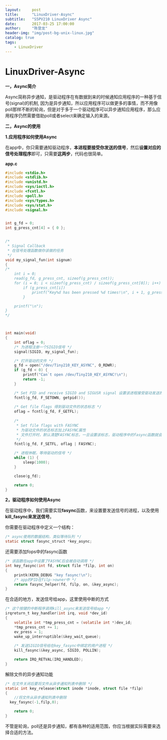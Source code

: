 ```yaml
---
layout:     post
title:      "LinuxDriver-Async"
subtitle:   "S5PV210 LinuxDriver Async"
date:       2017-03-25 17:00:00
author:     "陈登龙"
header-img: "img/post-bg-unix-linux.jpg"
catalog: true
tags:
    - LinuxDriver
---
```



# LinuxDriver-Async

**一，Async简介**

Async简称异步通知，是驱动程序在有数据到来的时候通知应用程序的一种基于信号(signal)的机制, 因为是异步通知，所以应用程序可以做更多的事情，而不用像poll那样不断的轮询，但是对于多于一个驱动程序可以异步通知应用程序，那么应用程序仍然需要借助poll或者select来确定输入的来源。

**二，Async的使用**

**1.应用程序如何使用Async**

在app中，你只需要通知驱动程序，**本进程要接受你发送的信号**，然后**设置对应的信号处理程序**即可，只需要**这两步**，代码也很简单。

**app.c**
``` c
#include <stdio.h>
#include <stdlib.h>
#include <unistd.h>
#include <sys/ioctl.h>
#include <fcntl.h>
#include <poll.h>
#include <sys/types.h>
#include <sys/stat.h>
#include <signal.h>


int g_fd = 0;
int g_press_cnt[4] = { 0 };


/*
 * Signal Callback
 * 在信号处理函数做你该做的任务
 */
void my_signal_fun(int signum)
{
/*
	int i = 0;
	read(g_fd, g_press_cnt, sizeof(g_press_cnt));
	for (i = 0; i < sizeof(g_press_cnt) / sizeof(g_press_cnt[0]); i++) {
		if (g_press_cnt[i])
			printf("Key%d has been pressed %d times!\n", i + 1, g_press_cnt[i]);
		}

	printf("\n");
}
*/



int main(void)
{
	int oflag = 0;
	/* 为进程注册一个SIGIO信号 */
	signal(SIGIO, my_signal_fun);

	/* 打开驱动的文件 */
	g_fd = open("/dev/Tiny210_KEY_ASYNC", O_RDWR);
	if (g_fd < 0) {
		printf("Can`t open /dev/Tiny210_KEY_ASYNC!\n");
		return -1;
	}

	/* Set PID and receive SIGIO and SIGUSR signal 设置该进程接受驱动发送的SIGIO信号 */
	fcntl(g_fd, F_SETOWN, getpid());
	
	/* Get file flags 得到驱动文件的状态标志 */
	oflag = fcntl(g_fd, F_GETFL);
	
	/* 
	 * Set file flags with FASYNC 
	 * 为驱动文件的状态标志加上FASYNC属性
	 * 文件打开时，默认清楚FASYNC标志，一旦设置该标志，驱动程序中的fasync函数就会自动被调用
	 */
	fcntl(g_fd, F_SETFL, oflag | FASYNC);

	/* 进程休眠，等待驱动的信号 */
	while (1) {
		sleep(1000);	
	}

	close(g_fd);

	return 0;
}
```


**2，驱动程序如何使用Async**

在驱动程序中，我们需要实现**fasync**函数，来设置要发送信号的进程，以及使用**kill_fasync来发送信号**。

你需要在驱动程序中定义一个结构：

``` c
/* async使用的数据结构，类似等待队列 */
static struct fasync_struct *key_async;
```


还需要添加fops中的fasync函数
``` c
/* 该函数在app中设置了FASYNC后会被自动调用 */
int key_fasync(int fd, struct file *filp, int on)
{
	printk(KERN_DEBUG "key fasync!\n");
	/* app的PID在filp->owner中 */
	return fasync_helper(fd, filp, on, &key_async);
}
```

在合适的地方，发送信号给app，这里使用中断的方式
``` c
/* 这个按键的中断程序调用kill_async来发送信号给app */
irqreturn_t key_handler(int irq, void *dev_id)
{
	volatile int *tmp_press_cnt = (volatile int *)dev_id;
	*tmp_press_cnt += 1;
	ev_press = 1;
	wake_up_interruptible(&key_wait_queue);
	
	/* 发送SIGIO信号给在key_fasync中绑定的用户进程 */
	kill_fasync(&key_async, SIGIO, POLLIN);

	return IRQ_RETVAL(IRQ_HANDLED);
}
```



解除文件的异步通知功能
``` c
/* 在文件关闭后要将文件从异步通知列表中删除 */
static int key_release(struct inode *inode, struct file *filp)
{
    //将文件从异步通知列表中删除
  key_fasync(-1,filp,0);

    return 0;
}
```


不管是轮询，poll还是异步通知，都有各种的适用范围，你应当根据实际需要来选择合适的方法。

